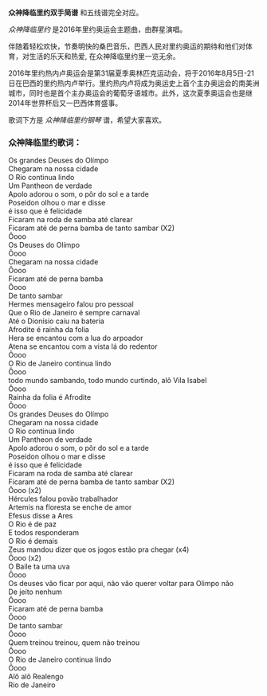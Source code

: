 

**众神降临里约双手简谱** 和五线谱完全对应。

_众神降临里约_ 是2016年里约奥运会主题曲，由群星演唱。

伴随着轻松欢快，节奏明快的桑巴音乐，巴西人民对里约奥运的期待和他们对体育，对生活的乐天和热爱, 在众神降临里约里一览无余。

2016年里约热内卢奥运会是第31届夏季奥林匹克运动会，将于2016年8月5日-21日在巴西的里约热内卢举行。里约热内卢将成为奥运史上首个主办奥运会的南美洲城市，同时也是首个主办奥运会的葡萄牙语城市。此外，这次夏季奥运会也是继2014年世界杯后又一巴西体育盛事。

歌词下方是 _众神降临里约钢琴_ 谱，希望大家喜欢。

### 众神降临里约歌词：

Os grandes Deuses do Olímpo  
Chegaram na nossa cidade  
O Rio continua lindo  
Um Pantheon de verdade  
Apolo adorou o som, o pôr do sol e a tarde  
Poseidon olhou o mar e disse  
é isso que é felicidade  
Ficaram na roda de samba até clarear  
Ficaram até de perna bamba de tanto sambar (X2)  
Ôooo  
Os Deuses do Olímpo  
Ôooo  
Chegaram na nossa cidade  
Ôooo  
Ficaram até de perna bamba  
Ôooo  
De tanto sambar  
Hermes mensageiro falou pro pessoal  
Que o Rio de Janeiro é sempre carnaval  
Até o Dionísio caiu na bateria  
Afrodite é rainha da folia  
Hera se encantou com a lua do arpoador  
Atena se encantou com a vista lá do redentor  
Ôooo  
O Rio de Janeiro continua lindo  
Ôooo  
todo mundo sambando, todo mundo curtindo, alô Vila Isabel  
Ôooo  
Rainha da folia é Afrodite  
Ôooo  
Os grandes Deuses do Olímpo  
Chegaram na nossa cidade  
O Rio continua lindo  
Um Pantheon de verdade  
Apolo adorou o som, o pôr do sol e a tarde  
Poseidon olhou o mar e disse  
é isso que é felicidade  
Ficaram na roda de samba até clarear  
Ficaram até de perna bamba de tanto sambar (X2)  
Ôooo (x2)  
Hércules falou povão trabalhador  
Artemis na floresta se enche de amor  
Efesus disse a Ares  
O Rio é de paz  
E todos responderam  
O Rio é demais  
Zeus mandou dizer que os jogos estão pra chegar (x4)  
Ôooo (x2)  
O Baile ta uma uva  
Ôooo  
Os deuses vão ficar por aqui, não vão querer voltar para Olimpo não  
De jeito nenhum  
Ôooo  
Ficaram até de perna bamba  
Ôooo  
De tanto sambar  
Ôooo  
Quem treinou treinou, quem não treinou  
Ôooo  
O Rio de Janeiro continua lindo  
Ôooo  
Alô alô Realengo  
Rio de Janeiro


